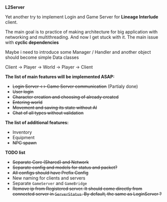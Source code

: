 **L2Server**

Yet another try to implement Login and Game Server for **Lineage Interlude** client.  

The main goal is to practice of making architecture for big application with networking and multithreading.
And now I get stuck with it. The main issue with **cyclic dependencies**

Maybe i need to introduce some Manager / Handler and another object should become simple Data classes

Client -> Player -> World -> Player -> Client

**The list of main features will be implemented ASAP:**
- ~~Login Server <-> Game Server communication~~ (Partialy done)
- ~~User login~~
- ~~Character creation and choosing of already created~~
- ~~Entering world~~
- ~~Movement and saving its state without AI~~
- ~~Chat of all types without validation~~


**The list of additional features:**
- Inventory
- Equipment
- ~~NPC spawn~~

**TODO list**
- ~~Separate Core (Shared) and Network~~
- ~~Separate config and models for status and packet?~~
- ~~All configs should have Prefix Config~~
- New naming for clients and servers
- Separate `GameServer` and `GameBridge`
- ~~Remove ip from Registered server. It should come directly from connected server in `ServerStatus`. By default, the same as LoginServer ?~~

